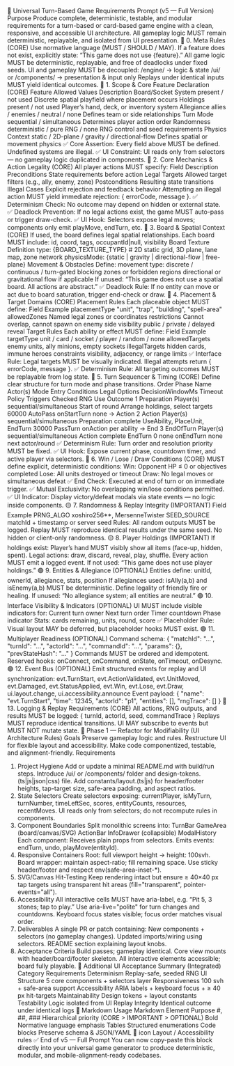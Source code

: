 🎯 Universal Turn-Based Game Requirements Prompt (v5 — Full Version)
Purpose
Produce complete, deterministic, testable, and modular requirements for a turn-based or card-based game engine with a clean, responsive, and accessible UI architecture.
All gameplay logic MUST remain deterministic, replayable, and isolated from UI presentation.
🔴 0. Meta Rules (CORE)
Use normative language (MUST / SHOULD / MAY).
If a feature does not exist, explicitly state:
“This game does not use {feature}.”
All game logic MUST be deterministic, replayable, and free of deadlocks under fixed seeds.
UI and gameplay MUST be decoupled:
/engine/ → logic & state
/ui/ or /components/ → presentation & input only
Replays under identical inputs MUST yield identical outcomes.
🔴 1. Scope & Core Feature Declaration (CORE)
Feature Allowed Values  Description
Board/Socket System present / not used  Discrete spatial playfield where placement occurs
Holdings    present / not used  Player’s hand, deck, or inventory system
Allegiance  allies / enemies / neutral / none   Defines team or side relationships
Turn Mode   sequential / simultaneous   Determines player action order
Randomness  deterministic / pure RNG / none RNG control and seed requirements
Physics Context static / 2D-plane / gravity / directional-flow  Defines spatial or movement physics
✅ Core Assertion:
Every field above MUST be defined. Undefined systems are illegal.
✅ UI Constraint:
UI reads only from selectors — no gameplay logic duplicated in components.
🔴 2. Core Mechanics & Action Legality (CORE)
All player actions MUST specify:
Field   Description
Preconditions   State requirements before action
Legal Targets   Allowed target filters (e.g., ally, enemy, zone)
Postconditions  Resulting state transitions
Illegal Cases   Explicit rejection and feedback behavior
Attempting an illegal action MUST yield immediate rejection: { errorCode, message }.
✅ Determinism Check:
No outcome may depend on hidden or external state.
✅ Deadlock Prevention:
If no legal actions exist, the game MUST auto-pass or trigger draw-check.
✅ UI Hook:
Selectors expose legal moves; components only emit playMove, endTurn, etc.
🔴 3. Board & Spatial Context (CORE)
If used, the board defines legal spatial relationships.
Each board MUST include:
id, coord, tags, occupantId|null, visibility
Board Texture Definition
type: {BOARD_TEXTURE_TYPE}  # 2D static grid, 3D plane, lane map, zone network
physicsMode: {static | gravity | directional-flow | free-plane}
Movement & Obstacles
Define:
movement type: discrete / continuous / turn-gated
blocking zones or forbidden regions
directional or gravitational flow if applicable
If unused:
“This game does not use a spatial board. All actions are abstract.”
✅ Deadlock Rule:
If no entity can move or act due to board saturation, trigger end-check or draw.
🔴 4. Placement & Target Domains (CORE)
Placement Rules
Each placeable object MUST define:
Field   Example
placementType   "unit", "trap", "building", "spell-area"
allowedZones    Named legal zones or coordinates
restrictions    Cannot overlap, cannot spawn on enemy side
visibility  public / private / delayed reveal
Target Rules
Each ability or effect MUST define:
Field   Example
targetType  unit / card / socket / player / random / none
allowedTargets  enemy units, ally minions, empty sockets
illegalTargets  hidden cards, immune heroes
constraints visibility, adjacency, or range limits
✅ Interface Rule:
Legal targets MUST be visually indicated. Illegal attempts return { errorCode, message }.
✅ Determinism Rule:
All targeting outcomes MUST be replayable from log state.
🔴 5. Turn Sequencer & Timing (CORE)
Define clear structure for turn mode and phase transitions.
Order   Phase Name  Actor(s)    Mode    Entry Conditions    Legal Options   DecisionWindowMs    Timeout Policy  Triggers Checked    RNG Use Outcome
1   Preparation Player(s)   sequential/simultaneous Start of round  Arrange holdings, select targets    60000   AutoPass    onStartTurn none    → Action
2   Action  Player(s)   sequential/simultaneous Preparation complete    UseAbility, PlaceUnit, EndTurn  30000   PassTurn    onAction    per ability → End
3   EndOfTurn   Player(s)   sequential/simultaneous Action complete EndTurn 0   none    onEndTurn   none    next actor/round
✅ Determinism Rule:
Turn order and resolution priority MUST be fixed.
✅ UI Hook:
Expose current phase, countdown timer, and active player via selectors.
🔴 6. Win / Lose / Draw Conditions (CORE)
MUST define explicit, deterministic conditions:
Win: Opponent HP ≤ 0 or objectives completed
Lose: All units destroyed or timeout
Draw: No legal moves or simultaneous defeat
✅ End Check:
Executed at end of turn or on immediate trigger.
✅ Mutual Exclusivity:
No overlapping win/lose conditions permitted.
✅ UI Indicator:
Display victory/defeat modals via state events — no logic inside components.
🟡 7. Randomness & Replay Integrity (IMPORTANT)
Field   Example
PRNG_ALGO   xoshiro256**, MersenneTwister
SEED_SOURCE matchId + timestamp or server seed
Rules:
All random outputs MUST be logged.
Replay MUST reproduce identical results under the same seed.
No hidden or client-only randomness.
🟡 8. Player Holdings (IMPORTANT)
If holdings exist:
Player’s hand MUST visibly show all items (face-up, hidden, spent).
Legal actions: draw, discard, reveal, play, shuffle.
Every action MUST emit a logged event.
If not used:
“This game does not use player holdings.”
🟢 9. Entities & Allegiance (OPTIONAL)
Entities define:
unitId, ownerId, allegiance, stats, position
If allegiances used:
isAlly(a,b) and isEnemy(a,b) MUST be deterministic.
Define legality of friendly fire or healing.
If unused:
“No allegiance system; all entities are neutral.”
🟢 10. Interface Visibility & Indicators (OPTIONAL)
UI MUST include visible indicators for:
Current turn owner
Next turn order
Timer countdown
Phase indicator
Stats: cards remaining, units, round, score
✅ Placeholder Rule:
Visual layout MAY be deferred, but placeholder hooks MUST exist.
🟢 11. Multiplayer Readiness (OPTIONAL)
Command schema:
{
  "matchId": "...",
  "turnId": "...",
  "actorId": "...",
  "commandId": "...",
  "params": {},
  "prevStateHash": "..."
}
Commands MUST be ordered and idempotent.
Reserved hooks: onConnect, onCommand, onState, onTimeout, onDesync.
🟢 12. Event Bus (OPTIONAL)
Emit structured events for replay and UI synchronization:
evt.TurnStart, evt.ActionValidated, evt.UnitMoved,
evt.Damaged, evt.StatusApplied, evt.Win, evt.Lose, evt.Draw,
ui.layout.change, ui.accessibility.announce
Event payload:
{ "name": "evt.TurnStart", "time": 12345, "actorId": "p1", "entities": [], "rngTrace": [] }
🔴 13. Logging & Replay Requirements (CORE)
All actions, RNG outputs, and results MUST be logged:
{ turnId, actorId, seed, commandTrace }
Replays MUST reproduce identical transitions.
UI MAY subscribe to events but MUST NOT mutate state.
🧩 Phase 1 — Refactor for Modifiability (UI Architecture Rules)
Goals
Preserve gameplay logic and rules.
Restructure UI for flexible layout and accessibility.
Make code componentized, testable, and alignment-friendly.
Requirements
1. Project Hygiene
Add or update a minimal README.md with build/run steps.
Introduce /ui/ or /components/ folder and design-tokens.(ts|js|json|css) file.
Add constants/layout.(ts|js) for header/footer heights, tap-target size, safe-area padding, and aspect ratios.
2. State Selectors
Create selectors exposing:
currentPlayer, isMyTurn, turnNumber, timeLeftSec, scores, entityCounts, resources, recentMoves.
UI reads only from selectors; do not recompute rules in components.
3. Component Boundaries
Split monolithic screens into:
TurnBar
GameArea (board/canvas/SVG)
ActionBar
InfoDrawer (collapsible)
ModalHistory
Each component:
Receives plain props from selectors.
Emits events: endTurn, undo, playMove(entityId).
4. Responsive Containers
Root: full viewport height → height: 100svh.
Board wrapper: maintain aspect-ratio; fill remaining space.
Use sticky header/footer and respect env(safe-area-inset-*).
5. SVG/Canvas Hit-Testing
Keep rendering intact but ensure ≥ 40×40 px tap targets using transparent hit areas (fill="transparent", pointer-events="all").
6. Accessibility
All interactive cells MUST have aria-label, e.g. “Pit 5, 3 stones; tap to play.”
Use aria-live="polite" for turn changes and countdowns.
Keyboard focus states visible; focus order matches visual order.
7. Deliverables
A single PR or patch containing:
New components + selectors (no gameplay changes).
Updated imports/wiring using selectors.
README section explaining layout knobs.
8. Acceptance Criteria
Build passes; gameplay identical.
Core view mounts with header/board/footer skeleton.
All interactive elements accessible; board fully playable.
📱 Additional UI Acceptance Summary (Integrated)
Category    Requirements
Determinism Replay-safe, seeded RNG
UI Structure    5 core components + selectors layer
Responsiveness  100 svh + safe-area support
Accessibility   ARIA labels + keyboard focus + ≥ 40 px hit-targets
Maintainability Design tokens + layout constants
Testability Logic isolated from UI
Replay Integrity    Identical outcome under identical logs
🧭 Markdown Usage
Markdown Element    Purpose
#, ##, ###  Hierarchical priority (CORE > IMPORTANT > OPTIONAL)
Bold    Normative language emphasis
Tables  Structured enumerations
Code blocks Preserve schema & JSON/YAML
📱 icon   Layout / Accessibility rules
✅ End of v5 — Full Prompt
You can now copy-paste this block directly into your universal game generator to produce deterministic, modular, and mobile-alignment-ready codebases.